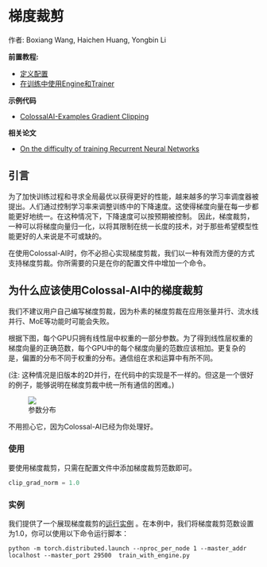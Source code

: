 # 梯度裁剪

作者: Boxiang Wang, Haichen Huang, Yongbin Li

**前置教程:**
- [定义配置](../basics/define_your_config.md)
- [在训练中使用Engine和Trainer](../basics/engine_trainer.md)

**示例代码**
- [ColossalAI-Examples Gradient Clipping](https://github.com/hpcaitech/ColossalAI-Examples/tree/main/features/gradient_clipping)

**相关论文**
- [On the difficulty of training Recurrent Neural Networks](https://arxiv.org/abs/1211.5063)

## 引言

为了加快训练过程和寻求全局最优以获得更好的性能，越来越多的学习率调度器被提出。人们通过控制学习率来调整训练中的下降速度。这使得梯度向量在每一步都能更好地统一。在这种情况下，下降速度可以按预期被控制。
因此，梯度裁剪，一种可以将梯度向量归一化，以将其限制在统一长度的技术，对于那些希望模型性能更好的人来说是不可或缺的。

在使用Colossal-AI时，你不必担心实现梯度剪裁，我们以一种有效而方便的方式支持梯度剪裁。你所需要的只是在你的配置文件中增加一个命令。

## 为什么应该使用Colossal-AI中的梯度裁剪

我们不建议用户自己编写梯度剪裁，因为朴素的梯度剪裁在应用张量并行、流水线并行、MoE等功能时可能会失败。

根据下图，每个GPU只拥有线性层中权重的一部分参数。为了得到线性层权重的梯度向量的正确范数，每个GPU中的每个梯度向量的范数应该相加。更复杂的是，偏置的分布不同于权重的分布。通信组在求和运算中有所不同。

(注: 这种情况是旧版本的2D并行，在代码中的实现是不一样的。但这是一个很好的例子，能够说明在梯度剪裁中统一所有通信的困难。)

<figure style={{textAlign: "center"}}>
<img src="https://s2.loli.net/2022/01/28/KXiJPHt3Dum82cA.png"/>
<figcaption>参数分布</figcaption>
</figure>

不用担心它，因为Colossal-AI已经为你处理好。

### 使用
要使用梯度裁剪，只需在配置文件中添加梯度裁剪范数即可。

```python
clip_grad_norm = 1.0
```

### 实例

我们提供了一个展现梯度裁剪的[运行实例](https://github.com/hpcaitech/ColossalAI-Examples/tree/main/features/gradient_clipping)
。在本例中，我们将梯度裁剪范数设置为1.0，你可以使用以下命令运行脚本：

```shell
python -m torch.distributed.launch --nproc_per_node 1 --master_addr localhost --master_port 29500  train_with_engine.py
```
